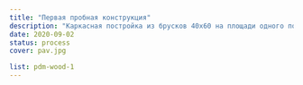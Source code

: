 ```yaml
---
title: "Первая пробная конструкция"
description: "Каркасная постройка из брусков 40х60 на площади одного поддона."
date: 2020-09-02
status: process
cover: pav.jpg

list: pdm-wood-1
---
```

